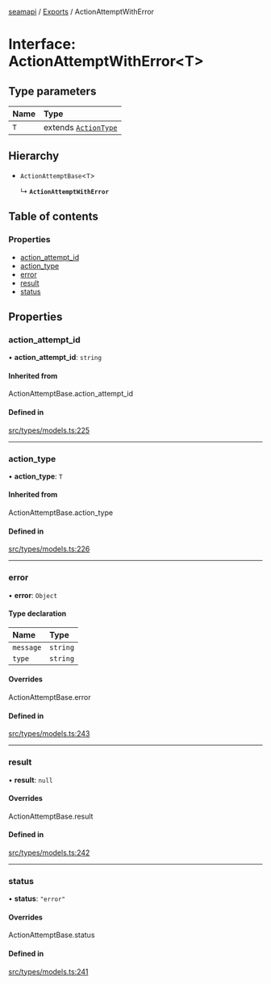 [seamapi](../README.md) / [Exports](../modules.md) / ActionAttemptWithError

# Interface: ActionAttemptWithError<T\>

## Type parameters

| Name | Type |
| :------ | :------ |
| `T` | extends [`ActionType`](../modules.md#actiontype) |

## Hierarchy

- `ActionAttemptBase`<`T`\>

  ↳ **`ActionAttemptWithError`**

## Table of contents

### Properties

- [action\_attempt\_id](ActionAttemptWithError.md#action_attempt_id)
- [action\_type](ActionAttemptWithError.md#action_type)
- [error](ActionAttemptWithError.md#error)
- [result](ActionAttemptWithError.md#result)
- [status](ActionAttemptWithError.md#status)

## Properties

### action\_attempt\_id

• **action\_attempt\_id**: `string`

#### Inherited from

ActionAttemptBase.action\_attempt\_id

#### Defined in

[src/types/models.ts:225](https://github.com/seamapi/javascript/blob/main/src/types/models.ts#L225)

___

### action\_type

• **action\_type**: `T`

#### Inherited from

ActionAttemptBase.action\_type

#### Defined in

[src/types/models.ts:226](https://github.com/seamapi/javascript/blob/main/src/types/models.ts#L226)

___

### error

• **error**: `Object`

#### Type declaration

| Name | Type |
| :------ | :------ |
| `message` | `string` |
| `type` | `string` |

#### Overrides

ActionAttemptBase.error

#### Defined in

[src/types/models.ts:243](https://github.com/seamapi/javascript/blob/main/src/types/models.ts#L243)

___

### result

• **result**: ``null``

#### Overrides

ActionAttemptBase.result

#### Defined in

[src/types/models.ts:242](https://github.com/seamapi/javascript/blob/main/src/types/models.ts#L242)

___

### status

• **status**: ``"error"``

#### Overrides

ActionAttemptBase.status

#### Defined in

[src/types/models.ts:241](https://github.com/seamapi/javascript/blob/main/src/types/models.ts#L241)

